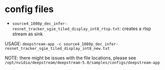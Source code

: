 # config files

- `source4_1080p_dec_infer-resnet_tracker_sgie_tiled_display_int8_rtsp.txt`: creates a rtsp stream as sink

USAGE: `deepstream-app -c source4_1080p_dec_infer-resnet_tracker_sgie_tiled_display_int8_new.txt`

NOTE: there might be issues with the file locations, please see `/opt/nvidia/deepstream/deepstream-5.0/samples/configs/deepstream-app`

